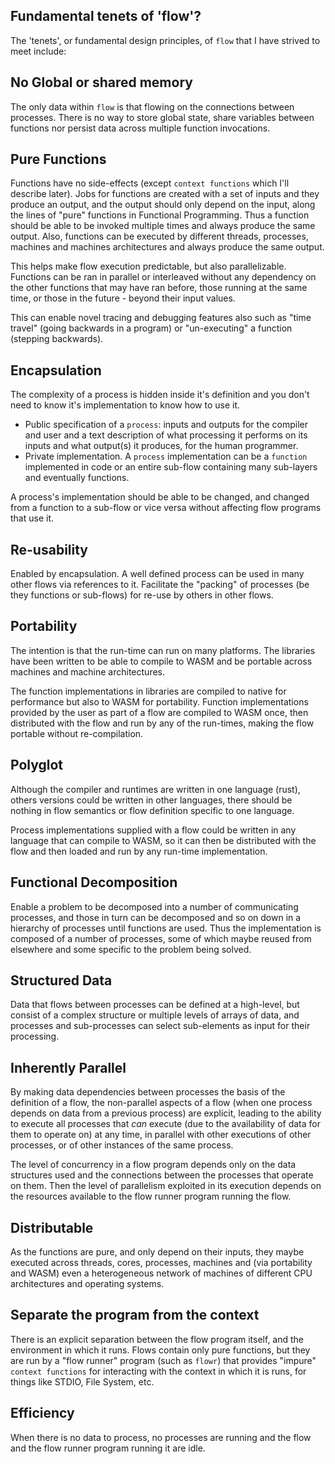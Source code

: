 ## Fundamental tenets of 'flow'?

The 'tenets', or fundamental design principles, of `flow` that I have strived to meet include:

## No Global or shared memory
The only data within `flow` is that flowing on the connections between processes. There is no way to 
store global state, share variables between functions nor persist data across multiple function invocations.

## Pure Functions
Functions have no side-effects (except `context functions` which I'll describe later). Jobs for functions
are created with a set of inputs and they produce an output, and the output should only depend on the input,
along the lines of "pure" functions in Functional Programming. Thus a function should be able to be 
invoked multiple times and always produce the same output. Also, functions can be executed by different
threads, processes, machines and machines architectures and always produce the same output.

This helps make flow execution predictable, but also parallelizable. Functions can be ran in parallel or 
interleaved without any dependency on the other functions that may have ran before, those running at the 
same time, or those in the future - beyond their input values.

This can enable novel tracing and debugging features also such as "time travel" (going backwards in a program)
or "un-executing" a function (stepping backwards).

## Encapsulation
The complexity of a process is hidden inside it's definition and you don't need to know it's 
implementation to know how to use it. 
- Public specification of a `process`: inputs and outputs for the compiler and user and a text description 
of what processing it performs on its inputs and what output(s) it produces, for the human programmer.
- Private implementation. A `process` implementation can be a `function` implemented in code or an entire 
sub-flow containing many sub-layers and eventually functions.

A process's implementation should be able to be changed, and changed from a function to a sub-flow or
vice versa without affecting flow programs that use it.

## Re-usability
Enabled by encapsulation. A well defined process can be used in many other flows via references to it.
Facilitate the "packing" of processes (be they functions or sub-flows) for re-use by others in other
flows.

## Portability
The intention is that the run-time can run on many platforms. The libraries have been written to
be able to compile to WASM and be portable across machines and machine architectures.

The function implementations in libraries are compiled to native for performance but also to WASM for
portability. Function implementations provided by the user as part of a flow are compiled to WASM once, 
then distributed with the flow and run by any of the run-times, making the flow portable without re-compilation.

## Polyglot
Although the compiler and runtimes are written in one language (rust), others versions could be written in 
other languages, there should be nothing in flow semantics or flow definition specific to one language.

Process implementations supplied with a flow could be written in any language that can compile to WASM, 
so it can then be distributed with the flow and then loaded and run by any run-time implementation.

## Functional Decomposition
Enable a problem to be decomposed into a number of communicating processes, and those in 
turn can be decomposed and so on down in a hierarchy of processes until functions are used. Thus the 
implementation is composed of a number of processes, some of which maybe reused from elsewhere and some specific to
the problem being solved.

## Structured Data
Data that flows between processes can be defined at a high-level, but consist of a complex structure or 
multiple levels of arrays of data, and processes and sub-processes can select sub-elements as input for their 
processing.

## Inherently Parallel
By making data dependencies between processes the basis of the definition of a flow, the non-parallel 
aspects of a flow (when one process depends on data from a previous process) are explicit, leading 
to the ability to execute all processes that *can* execute (due to the availability of data for them to 
operate on) at any time, in parallel with other executions of other processes, or of other instances 
of the same process.

The level of concurrency in a flow program depends only on the data structures used and the 
connections between the processes that operate on them. Then the level of parallelism exploited in its
execution depends on the resources available to the flow runner program running the flow.

## Distributable
As the functions are pure, and only depend on their inputs, they maybe executed across threads, cores,
processes, machines and (via portability and WASM) even a heterogeneous network of machines of different
CPU architectures and operating systems.

## Separate the program from the context
There is an explicit separation between the flow program itself, and the environment in which it runs.
Flows contain only pure functions, but they are run by a "flow runner" program (such as `flowr`) that
provides "impure" `context functions` for interacting with the context in which it is runs, for things
like STDIO, File System, etc.

## Efficiency
When there is no data to process, no processes are running and the flow and the flow runner program 
running it are idle.